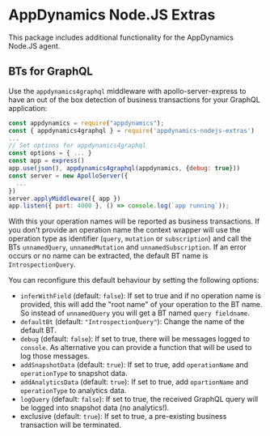 # AppDynamics Node.JS Extras

This package includes additional functionality for the AppDynamics Node.JS agent.

## BTs for GraphQL

Use the `appdynamics4graphql` middleware with apollo-server-express to have an out of the box detection of business transactions for your GraphQL application:

```javascript
const appdynamics = require("appdynamics");
const { appdynamics4graphql } = require('appdynamics-nodejs-extras')
...
// Set options for appdynamics4graphql
const options = { ... }
const app = express()
app.use(json(), appdynamics4graphql(appdynamics, {debug: true}))
const server = new ApolloServer({
  ...
})
server.applyMiddleware({ app })
app.listen({ port: 4000 }, () => console.log(`app running`));
```

With this your operation names will be reported as business transactions. If you don't provide an operation name the context wrapper will use the operation type as identifier (`query`, `mutation` or `subscription`) and call the BTs `unnamedQuery`, `unnamedMutation` and `unnamedSubscription`. If an error occurs or no name can be extracted, the default BT name is `IntrospectionQuery`.

You can reconfigure this default behaviour by setting the following options:

* `inferWithField` (default: `false`): If set to true and if no operation name is provided, this will add the "root name" of your operation to the BT name. So instead of `unnamedQuery` you will get a BT named `query fieldname`.
* `defaultBt` (default: `"IntrospectionQuery"`): Change the name of the default BT.
* `debug` (default: `false`): If set to true, there will be messages logged to `console`. As alternative you can provide a function that will be used to log those messages.
* `addSnapshotData` (default: `true`): If set to true, add `operationName` and `operationType` to snapshot data.
* `addAnalyticsData` (default: `true`): If set to true, add `opartionName` and `operationType` to analytics data.
* `logQuery` (default: `false`): If set to true, the received GraphQL query will be logged into snapshot data (no analytics!).
* exclusive (default: `true`): If set to true, a pre-existing business transaction will be terminated.
